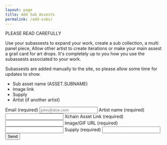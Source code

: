 ```yaml
---
layout: page
title: Add Sub Assests
permalink: /add-subs/
---
```


PLEASE READ CAREFULLY

Use your subassests to expand your work, create a sub collection, a multi panel piece, Allow other artist to create iterations or make your main assest a grail card for art drops. It's completely up to you how you use the subassests associated to your work.


Subassests are added manually to the site, so please allow some time for updates to show.

- Sub asset name (ASSET.SUBNAME)
- Image link
- Supply
- Artist (if another artist) 


<form
  action="https://usebasin.com/f/1420aab1fcd8"
  method="POST"
  enctype="multipart/form-data"
  id="add-subs"
>
<label for="email">Email <span class="small">(required)</span></label>
<input type="email" name="email" placeholder="john@doe.com" required />
<label for="text">Artist name <span class="small">(required)</span></label>
<input type="text" name="Artist Name" />
<label for="text">Xchain Asset Link <span class="small">(required)</span></label>
<input type="text" name="Asset Link" />
<label for="text">Image/GIF URL <span class="small">(required)</span></label>
<input type="text" name="Image/GIF URL" />
<label for="text">Supply <span class="small">(required)</span></label>
<input type="text" name="Token Supply" />
<button type="submit" id="form-button">Send</button>
<div id="form-message"></div>
</form>

<script type="text/javascript">
var form = document.getElementById("my-contact-form");
var formMessage = document.getElementById("form-button");
var formButton = document.getElementById("form-button");
form.onsubmit = function(event) {
  event.preventDefault();

  if (confirm("Please make sure your submission is correct") == true) {
    formMessage.innerHTML = "Sending...";
    formMessage.disabled = true;
    var formData = new FormData(form);
    var xhr = new XMLHttpRequest();
    xhr.open("POST", form.action, true);
    xhr.onload = function(e) {
      console.log(xhr);
      if (xhr.status === 200) {
        formMessage.innerHTML = "Thank you!";
      } else {
        formMessage.innerHTML = "Please try again!"
        formMessage.disabled = false;
      }
    };
    xhr.send(formData);
  }
};
</script>
